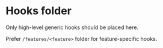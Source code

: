 # Hooks folder

Only high-level generic hooks should be placed here.

Prefer `/features/<feature>` folder for feature-specific hooks.
